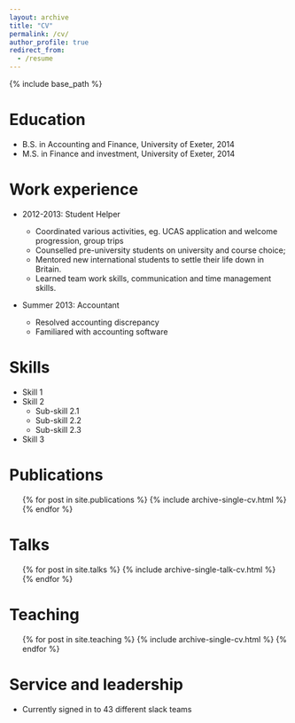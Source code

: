 ```yaml
---
layout: archive
title: "CV"
permalink: /cv/
author_profile: true
redirect_from:
  - /resume
---
```


{% include base_path %}

Education
======
* B.S. in Accounting and Finance, University of Exeter, 2014
* M.S. in Finance and investment, University of Exeter, 2014

Work experience
======
* 2012-2013: Student Helper
  * Coordinated various activities, eg. UCAS application and welcome progression, group trips
  * Counselled pre-university students on university and course choice;
  * Mentored new international students to settle their life down in Britain.
  * Learned team work skills, communication and time management skills.

* Summer 2013: Accountant
  * Resolved accounting discrepancy
  * Familiared with accounting software


Skills
======
* Skill 1
* Skill 2
  * Sub-skill 2.1
  * Sub-skill 2.2
  * Sub-skill 2.3
* Skill 3

Publications
======
  <ul>{% for post in site.publications %}
    {% include archive-single-cv.html %}
  {% endfor %}</ul>

Talks
======
  <ul>{% for post in site.talks %}
    {% include archive-single-talk-cv.html %}
  {% endfor %}</ul>

Teaching
======
  <ul>{% for post in site.teaching %}
    {% include archive-single-cv.html %}
  {% endfor %}</ul>

Service and leadership
======
* Currently signed in to 43 different slack teams
